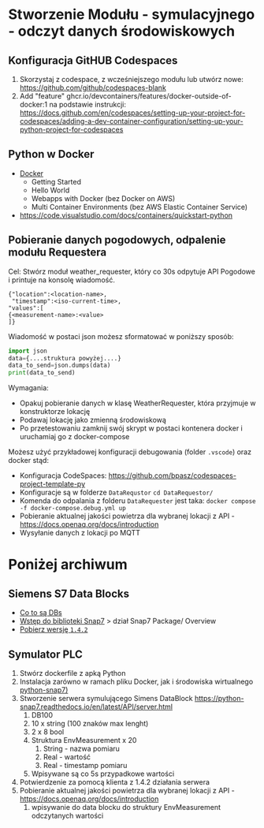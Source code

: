 # Stworzenie Modułu - symulacyjnego - odczyt danych środowiskowych

## Konfiguracja GitHUB Codespaces
1. Skorzystaj z codespace, z wcześniejszego modułu lub utwórz nowe: https://github.com/github/codespaces-blank
2. Add "feature"  ghcr.io/devcontainers/features/docker-outside-of-docker:1  na podstawie instrukcji:  https://docs.github.com/en/codespaces/setting-up-your-project-for-codespaces/adding-a-dev-container-configuration/setting-up-your-python-project-for-codespaces

## Python w Docker
- [Docker](https://docker-curriculum.com/#introduction)
  - Getting Started
  - Hello World
  - Webapps with Docker (bez Docker on AWS)
  - Multi Container Environments (bez AWS Elastic Container Service)
- https://code.visualstudio.com/docs/containers/quickstart-python

## Pobieranie danych pogodowych, odpalenie modułu Requestera
Cel: Stwórz moduł weather_requester, który co 30s odpytuje API Pogodowe i printuje na konsolę wiadomość.
```
{"location":<location-name>,
 "timestamp":<iso-current-time>,
"values":[
{<measurement-name>:<value> 
]}
```
Wiadomość w postaci json możesz sformatować w poniższy sposób:
```python
import json
data={....struktura powyżej....}
data_to_send=json.dumps(data)
print(data_to_send)
```

Wymagania:
- Opakuj pobieranie danych w klasę WeatherRequester, która przyjmuje w konstruktorze lokację
- Podawaj lokację jako zmienną środowiskową
- Po przetestowaniu zamknij swój skrypt w postaci kontenera docker i uruchamiaj go z docker-compose

Możesz użyć przykładowej konfiguracji debugowania (folder `.vscode`) oraz docker stąd:
- Konfiguracja CodeSpaces: https://github.com/bpasz/codespaces-project-template-py
- Konfiguracje są w folderze `DataRequstor` `cd DataRequestor/`
- Komenda do odpalania z folderu `DataRequester` jest taka: `docker compose -f docker-compose.debug.yml up`
- Pobieranie aktualnej jakości powietrza dla wybranej lokacji z API - https://docs.openaq.org/docs/introduction
- Wysyłanie danych z lokacji po MQTT

# Poniżej archiwum
## Siemens S7 Data Blocks
- [Co to są DBs](https://www.automation.siemens.com/sce-static/learning-training-documents/classic/advanced-programming/b04-data-blocks-en.pdf)
- [Wstęp do biblioteki Snap7](https://snap7.sourceforge.net/) > dział Snap7 Package/ Overview
- [Pobierz wersję `1.4.2`](https://sourceforge.net/projects/snap7/files/1.4.2/snap7-full-1.4.2.7z/download)



## Symulator PLC

1. Stwórz dockerfile z apką Python
2. Instalacja zarówno w ramach pliku Docker, jak i środowiska wirtualnego [python-snap7)](https://python-snap7.readthedocs.io/en/latest/)
3. Stworzenie serwera symulującego Simens DataBlock https://python-snap7.readthedocs.io/en/latest/API/server.html
   1. DB100
   2. 10 x string (100 znaków max lenght)
   3. 2 x 8 bool
   4. Struktura EnvMeasurement x 20
      1. String - nazwa pomiaru
      2. Real - wartość
      3. Real - timestamp pomiaru
   5. Wpisywane są co 5s przypadkowe wartości
4. Potwierdzenie za pomocą klienta z 1.4.2 działania serwera
5. Pobieranie aktualnej jakości powietrza dla wybranej lokacji z API - https://docs.openaq.org/docs/introduction
   1. wpisywanie do data blocku do struktury EnvMeasurement odczytanych wartości
   
